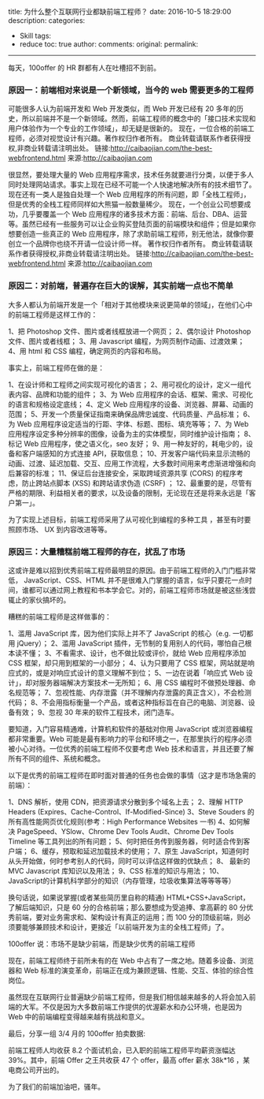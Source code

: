 title: 为什么整个互联网行业都缺前端工程师？
date: 2016-10-5 18:29:00
description: 
categories:
- Skill
tags:
- reduce
toc: true
author:
comments:
original:
permalink: 
---
每天，100offer 的 HR 群都有人在吐槽招不到前。
<!-- more -->
### 原因一：前端相对来说是一个新领域，当今的 web 需要更多的工程师
可能很多人认为前端开发和 Web 开发类似，而 Web 开发已经有 20 多年的历史，所以前端并不是一个新领域。然而，前端工程师的概念中的「接口技术实现和用户体验作为一个专业的工作领域」，却无疑是很新的。
现在，一位合格的前端工程师，必须对视觉设计有兴趣。著作权归作者所有。
商业转载请联系作者获得授权,非商业转载请注明出处。
链接:http://caibaojian.com/the-best-webfrontend.html
来源:http://caibaojian.com

很显然，要处理大量的 Web 应用程序需求，技术任务就要进行分类，以便于多人同时处理网站请求。事实上现在已经不可能一个人快速地解决所有的技术细节了。
现在还有一类人是独自处理一个 Web 应用程序的所有问题，即「全栈工程师」，但是优秀的全栈工程师同样如大熊猫一般数量稀少。
现在，一个创业公司想要成功，几乎要覆盖一个 Web 应用程序的诸多技术方面：前端、后台、DBA、运营等。虽然已经有一些服务可以让企业购买登陆页面的前端模块和组件；但是如果你想要创造一些真正的 Web 应用程序，除了求助前端工程师，别无他法，就像你要创立一个品牌你也绕不开请一位设计师一样。
著作权归作者所有。
商业转载请联系作者获得授权,非商业转载请注明出处。
链接:http://caibaojian.com/the-best-webfrontend.html
来源:http://caibaojian.com

### 原因二：对前端，普遍存在巨大的误解，其实前端一点也不简单

大多人都认为前端开发是一个「相对于其他模块来说更简单的领域」，在他们心中的前端工程师是这样工作的：

1、把 Photoshop 文件、图片或者线框放进一个网页；
2、偶尔设计 Photoshop 文件、图片或者线框；
3、用 Javascript 编程，为网页制作动画、过渡效果；
4、用 html 和 CSS 编程，确定网页的内容和布局。

事实上，前端工程师在做的是：

1、在设计师和工程师之间实现可视化的语言；
2、用可视化的设计，定义一组代表内容、品牌和功能的组件；
3、为 Web 应用程序的会话、框架、需求、可视化的语言和规格设定底线；
4、定义 Web 应用程序的设备、浏览器、屏幕、动画的范围；
5、开发一个质量保证指南来确保品牌忠诚度、代码质量、产品标准；
6、为 Web 应用程序设定适当的行距、字体、标题、图标、填充等等；
7、为 Web 应用程序设定多种分辨率的图像，设备为主的实体模型，同时维护设计指南；
8、标记 Web 应用程序，使之语义化，seo 友好；
9、用一种友好的，耗电少的，设备和客户端感知的方式连接 API，获取信息；
10、开发客户端代码来显示流畅的动画、过渡、延迟加载、交互、应用工作流程，大多数时间用来考虑渐进增强和向后兼容的标准；
11、保证后台连接安全，采取跨域资源共享 (CORS) 的程序考虑，防止跨站点脚本 (XSS) 和跨站请求伪造 (CSRF) ；
12、最重要的是，尽管有严格的期限、利益相关者的要求，以及设备的限制，无论现在还是将来永远是「客户第一」。

为了实现上述目标，前端工程师采用了从可视化到编程的多种工具 ，甚至有时要照顾市场、 UX 到内容改进等等。

### 原因三：大量糟糕前端工程师的存在，扰乱了市场

这或许是难以招到优秀前端工程师最明显的原因。由于前端工程师的入门门槛非常低， JavaScript、CSS、HTML 并不是很难入门掌握的语言，似乎只要花一点时间，谁都可以通过网上教程和书本学会它。对的，前端工程师市场就是被这些浅尝辄止的家伙搞坏的。

糟糕的前端工程师是这样做事的：

1、滥用 JavaScript 库，因为他们实际上并不了 JavaScript 的核心（e.g. 一切都用 jQuery）；
2、滥用 JavaScript 插件，无节制的复用别人的代码，哪怕自己根本读不懂；
3、不看需求、设计，也不做比较或评价，就给 Web 应用程序添加 CSS 框架，却只用到框架的一小部分；
4、认为只要用了 CSS 框架，网站就是响应式的，或是对响应式设计的意义理解不到位；
5、一边在说着「响应式 Web 设计」，却对服务器端解决方案技术一无所知；
6、用 CSS 编程时不做预处理器、命名规范等；
7、忽视性能、内存泄露（并不理解内存泄露的真正含义），不会检测代码；
8、不会用指标衡量一个产品，或者这种指标旨在自己的电脑、浏览器、设备有效；
9、忽视 30 年来的软件工程技术，闭门造车。

要知道，入门容易精通难，计算机和软件的基础对你用 JavaScript 或浏览器编程都非常重要。Web 可能是最有影响力的平台和环境之一，在那里执行的程序必须被小心对待。一位优秀的前端工程师不仅要考虑 Web 技术和语言，并且还要了解所有不同的组件、系统和概念。

以下是优秀的前端工程师在即时面对普通的任务也会做的事情（这才是市场急需的前端）：

1、DNS 解析，使用 CDN，把资源请求分散到多个域名上去；
2、理解 HTTP Headers (Expires、Cache-Control、If-Modified-Since)
3、Steve Souders 的所有高性能网页优化规则(参考：High Performance Websites 一书)
4、如何解决 PageSpeed、YSlow、Chrome Dev Tools Audit、Chrome Dev Tools Timeline 等工具列出的所有问题；
5、何时把任务传到服务器，何时适合传到客户端；
6、缓存，预取和延迟加载技术的使用；
7、原生 JavaScript，知道何时从头开始做，何时参考别人的代码，同时可以评估这样做的优缺点；
8、 最新的 MVC Javascript 库知识以及用法；
9、CSS 标准的知识与用法；
10、JavaScript的计算机科学部分的知识（内存管理，垃圾收集算法等等等等）

换句话说，如果说掌握(或者某些简历里自称的精通) HTML+CSS+JavaScript，了解后端知识，只是 60 分的合格前端；那么要想成为受追捧、拿高薪的 80 分优秀前端，要对业务需求和、架构设计有真正的运用；而 100 分的顶级前端，则必须要能够兼顾技术和设计，更接近「以前端开发为主的全栈工程师」了。

100offer 说：市场不是缺少前端，而是缺少优秀的前端工程师

现在，前端工程师终于前所未有的在 Web 中占有了一席之地。随着多设备、浏览器和 Web 标准的演变革命，前端正在成为兼顾逻辑、性能、交互、体验的综合性岗位。

虽然现在互联网行业普遍缺少前端工程师，但是我们相信越来越多的人将会加入前端的大军。不仅是因为大多数前端工作提供的优渥薪水和办公环境，也是因为 Web 中的前端编程变得越来越有挑战和意义。

最后，分享一组 3/4 月的 100offer 拍卖数据:

前端工程师人均收获 8.2 个面试机会，已入职的前端工程师平均薪资涨幅达39%。其中，前端 Offer 之王共收获 47 个 offer，最高 offer 薪水 38k*16 ，某电商公司开出的。

为了我们的前端加油吧，骚年。
